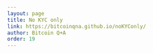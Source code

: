 ```yaml
---
layout: page
title: No KYC only
link: https://bitcoinqna.github.io/noKYConly/
author: Bitcoin Q+A
order: 19
---
```

